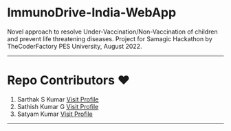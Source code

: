 # ImmunoDrive-India-WebApp
Novel approach to resolve Under-Vaccination/Non-Vaccination of children and prevent life threatening diseases. Project for Samagic Hackathon by TheCoderFactory PES University, August 2022.
<hr>

# Repo Contributors ❤️

1) Sarthak S Kumar <a href="https://github.com/SarthakSKumar">Visit Profile</a>
2) Sathish Kumar G <a href="https://github.com/sathishkumarg5024">Visit Profile</a>
3) Satyam Kumar <a href="https://github.com/satyamksharma">Visit Profile</a>

<hr>
